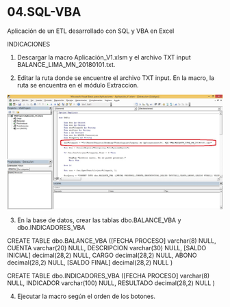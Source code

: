# 04.SQL-VBA
Aplicación de un ETL desarrollado con SQL y VBA en Excel

INDICACIONES

1. Descargar la macro Aplicación_V1.xlsm y el archivo TXT input BALANCE_LIMA_MN_20180101.txt.

2. Editar la ruta donde se encuentre el archivo TXT input.
En la macro, la ruta se encuentra en el módulo Extraccion.

![alt text](https://github.com/JesusAVV/04.SQL-VBA/blob/master/Ruta.jpg)

3. En la base de datos, crear las tablas dbo.BALANCE_VBA y dbo.INDICADORES_VBA

CREATE TABLE dbo.BALANCE_VBA
([FECHA PROCESO] varchar(8) NULL,
CUENTA varchar(20) NULL,
DESCRIPCION varchar(30) NULL,
[SALDO INICIAL] decimal(28,2) NULL,
CARGO decimal(28,2) NULL,
ABONO decimal(28,2) NULL,
[SALDO FINAL] decimal(28,2) NULL
)

CREATE TABLE dbo.INDICADORES_VBA
([FECHA PROCESO] varchar(8) NULL,
INDICADOR varchar(100) NULL,
RESULTADO decimal(28,2) NULL
)

4. Ejecutar la macro según el orden de los botones.
